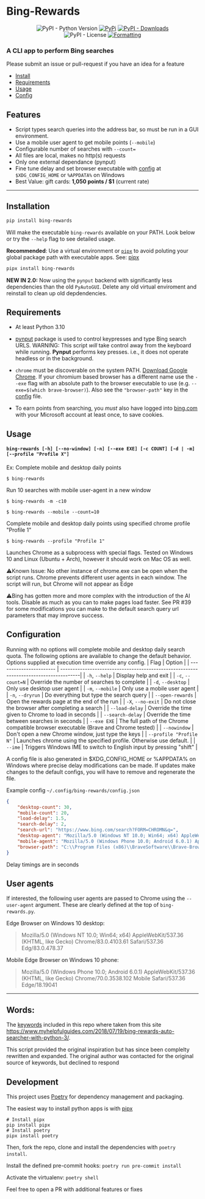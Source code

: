 # Bing-Rewards

<div align="center">
<img alt="PyPI - Python Version" src="https://img.shields.io/pypi/pyversions/bing-rewards?style=flat-square&label=Python&logo=python&logoColor=yellow">
<a href="https://pypi.org/project/bing-rewards/"> <img alt="PyPi" src="https://img.shields.io/pypi/v/bing-rewards?label=PyPI&style=flat-square&logo=pypi&logoColor=yellow"></a>
<a href="https://pypi.org/project/bing-rewards/"> <img alt="PyPI - Downloads" src="https://img.shields.io/pypi/dm/bing-rewards?style=flat-square&label=Downloads&color=orange"></a>
<br>
<img alt="PyPI - License" src="https://img.shields.io/pypi/l/bing-rewards?style=flat-square&label=License&color=blueviolet">
<a href="https://github.com/psf/black"> <img alt="Formatting" src="https://img.shields.io/badge/Code%20Style-Black-000000?style=flat-square"> </a>

</div>

### A CLI app to perform Bing searches
Please submit an issue or pull-request if you have an idea for a feature

- [Install](#installation)
- [Requirements](#requirements)
- [Usage](#usage)
- [Config](#configuration)

## **Features**

* Script types search queries into the address bar, so must be run in a GUI environment.
* Use a mobile user agent to get mobile points (`--mobile`)
* Configurable number of searches with `--count=`
* All files are local, makes no http(s) requests
* Only one external dependance (pynput)
* Fine tune delay and set browser executable with [config](#configuration) at `$XDG_CONFIG_HOME` or `%APPDATA%` on Windows
* Best Value: gift cards: **1,050 points / $1** (current rate)
***

## **Installation**
```bash
pip install bing-rewards
```
Will make the executable `bing-rewards` available on your PATH.
Look below or try the `--help` flag to see detailed usage.

**Recommended**: Use a virtual environment or [`pipx`](https://pypa.github.io/pipx/) to avoid poluting your global package path with executable apps. See: [pipx](https://pypa.github.io/pipx/)
```bash
pipx install bing-rewards
```

**NEW IN 2.0:** Now using the `pynput` backend with significantly less dependencies than the old `PyAutoGUI`. Delete any old virtual enviroment and reinstall to clean up old depdendencies.

## **Requirements**

- At least Python 3.10

- [pynput](https://github.com/moses-palmer/pynput) package is used to control keypresses and type Bing search URLS.
WARNING: This script *will* take control away from the keyboard while running. **Pynput** performs key presses. i.e., it does not operate headless or in the background.

- `chrome` must be discoverable on the system PATH. [Download Google Chrome](https://www.google.com/intl/en/chrome/).
If your chromium based browser has a different name use the `--exe` flag with an absolute path to the browser executable to use (e.g. `--exe=$(which brave-browser)`). Also see the `"browser-path"` key in the [config](#configuration) file.

- To earn points from searching, you *must* also have logged into [bing.com](https://www.bing.com) with your Microsoft account at least once, to save cookies.

## **Usage**

#### `bing-rewards [-h] [--no-window] [-n] [--exe EXE] [-c COUNT] [-d | -m] [--profile "Profile X"]`

Ex:
Complete mobile and desktop daily points

`$ bing-rewards`

Run 10 searches with mobile user-agent in a new window

`$ bing-rewards -m -c10`

`$ bing-rewards --mobile --count=10`

Complete mobile and desktop daily points using specified chrome profile "Profile 1"

`$ bing-rewards --profile "Profile 1"`

Launches Chrome as a subprocess with special flags. Tested on Windows 10 and Linux (Ubuntu + Arch), however it should work on Mac OS as well.

⚠️Known Issue: No other instance of chrome.exe can be open when the script runs. Chrome prevents different user agents in each window. The script will run, but Chrome will not appear as Edge

⚠️Bing has gotten more and more complex with the introduction of the AI tools. Disable as much as you can to make pages load faster. See PR #39 for some modifications you can make to the default search query url parameters that may improve success.


## **Configuration**

Running with no options will complete mobile and desktop daily search quota.
The following options are available to change the default behavior.
Options supplied at execution time override any config.
| Flag                    | Option                                                                                |
| ----------------------- | --------------------------------------------------------------------------------------|
| `-h`, `--help`          | Display help and exit                                                                 |
| `-c`, `--count=N`       | Override the number of searches to complete                                           |
| `-d`, `--desktop`       | Only use desktop user agent                                                           |
| `-m`, `--mobile`        | Only use a mobile user agent                                                          |
| `-n`, `--dryrun`        | Do everything but type the search query                                               |
| `--open-rewards`        | Open the rewards page at the end of the run                                           |
| `-X`, `--no-exit`       | Do not close the browser after completing a search                                    |
| `--load-delay`          | Override the time given to Chrome to load in seconds                                  |
| `--search-delay`        | Override the time between searches in seconds                                         |
| `--exe EXE`             | The full path of the Chrome compatible browser executable (Brave and Chrome tested)   |
| `--nowindow`            | Don't open a new Chrome window, just type the keys                                    |
| `--profile "Profile N"` | Launches chrome using the specified profile. Otherwise use default.                   |
| `--ime`                 | Triggers Windows IME to switch to English input by pressing "shift"                   |

A config file is also generated in $XDG_CONFIG_HOME or %APPDATA% on Windows
where precise delay modifications can be made. If updates make changes to the default configs, you will have to remove and regenerate the file.

Example config `~/.config/bing-rewards/config.json`
```json
{
    "desktop-count": 30,
    "mobile-count": 20,
    "load-delay": 1.5,
    "search-delay": 2,
    "search-url": "https://www.bing.com/search?FORM=CHROMN&q=",
    "desktop-agent": "Mozilla/5.0 (Windows NT 10.0; Win64; x64) AppleWebKit/537.36 (KHTML, like Gecko) Chrome/83.0.4103.61 Safari/537.36 Edg/83.0.478.37",
    "mobile-agent": "Mozilla/5.0 (Windows Phone 10.0; Android 6.0.1) AppleWebKit/537.36 (KHTML, like Gecko) Chrome/70.0.3538.102 Mobile Safari/537.36 Edge/18.19041",
    "browser-path": "C:\\Program Files (x86)\\BraveSoftware\\Brave-Browser\\Application\\brave.exe"
}
```
Delay timings are in seconds

## User agents

If interested, the following user agents are passed to Chrome using the `--user-agent` argument.
These are clearly defined at the top of `bing-rewards.py`.

Edge Browser on Windows 10 desktop:
> Mozilla/5.0 (Windows NT 10.0; Win64; x64) AppleWebKit/537.36 (KHTML, like Gecko) Chrome/83.0.4103.61 Safari/537.36 Edg/83.0.478.37

Mobile Edge Browser on Windows 10 phone:
> Mozilla/5.0 (Windows Phone 10.0; Android 6.0.1) AppleWebKit/537.36 (KHTML, like Gecko) Chrome/70.0.3538.102 Mobile Safari/537.36 Edge/18.19041
***

## Words:
The [keywords](https://www.myhelpfulguides.com/keywords.txt) included in this repo where taken from this site
https://www.myhelpfulguides.com/2018/07/19/bing-rewards-auto-searcher-with-python-3/.

This script provided the original inspiration but has since been complelty rewritten and expanded.
The original author was contacted for the original source of keywords, but declined to respond

## Development

This project uses [Poetry](https://python-poetry.org) for dependency management and packaging.

The easiest way to install python apps is with [pipx](https://pypa.github.io/pipx/)

```
# Install pipx
pip install pipx
# Install poetry
pipx install poetry
```

Then, fork the repo, clone and install the dependencies with `poetry install`.

Install the defined pre-commit hooks: `poetry run pre-commit install`

Activate the virtualenv: `poetry shell`

Feel free to open a PR with additional features or fixes
